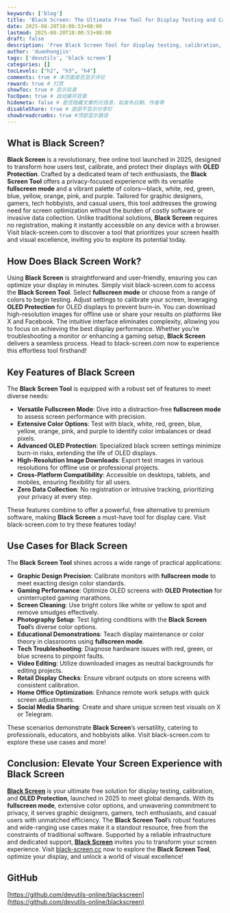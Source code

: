 ```yaml
---
keywords: ['blog']
title: 'Black Screen: The Ultimate Free Tool for Display Testing and Calibration'
date: 2025-08-20T10:00:53+08:00
lastmod: 2025-08-20T10:00:53+08:00
draft: false
description: 'Free Black Screen Tool for display testing, calibration, and OLED Protection with fullscreen mode. Features vibrant colors (black, white, red, green, blue, yellow, orange, pink, purple) and high-resolution downloads. No registration required.'
author: 'duanhongjin'
tags: ['devutils', 'black screen']
categories: []
tocLevels: ["h2", "h3", "h4"]
comments: true # 本页面是否显示评论
reward: true # 打赏
showToc: true # 显示目录
TocOpen: true # 自动展开目录
hidemeta: false # 是否隐藏文章的元信息，如发布日期、作者等
disableShare: true # 底部不显示分享栏
showbreadcrumbs: true #顶部显示路径
---
```


## What is Black Screen?

**Black Screen** is a revolutionary, free online tool launched in 2025, designed to transform how users test, calibrate, and protect their displays with **OLED Protection**. Crafted by a dedicated team of tech enthusiasts, the **Black Screen Tool** offers a privacy-focused experience with its versatile **fullscreen mode** and a vibrant palette of colors—black, white, red, green, blue, yellow, orange, pink, and purple. Tailored for graphic designers, gamers, tech hobbyists, and casual users, this tool addresses the growing need for screen optimization without the burden of costly software or invasive data collection. Unlike traditional solutions, **Black Screen** requires no registration, making it instantly accessible on any device with a browser. Visit black-screen.com to discover a tool that prioritizes your screen health and visual excellence, inviting you to explore its potential today.

## How Does Black Screen Work?

Using **Black Screen** is straightforward and user-friendly, ensuring you can optimize your display in minutes. Simply visit black-screen.com to access the **Black Screen Tool**. Select **fullscreen mode** or choose from a range of colors to begin testing. Adjust settings to calibrate your screen, leveraging **OLED Protection** for OLED displays to prevent burn-in. You can download high-resolution images for offline use or share your results on platforms like X and Facebook. The intuitive interface eliminates complexity, allowing you to focus on achieving the best display performance. Whether you’re troubleshooting a monitor or enhancing a gaming setup, **Black Screen** delivers a seamless process. Head to black-screen.com now to experience this effortless tool firsthand!

## Key Features of Black Screen

The **Black Screen Tool** is equipped with a robust set of features to meet diverse needs:

- **Versatile Fullscreen Mode**: Dive into a distraction-free **fullscreen mode** to assess screen performance with precision.
- **Extensive Color Options**: Test with black, white, red, green, blue, yellow, orange, pink, and purple to identify color imbalances or dead pixels.
- **Advanced OLED Protection**: Specialized black screen settings minimize burn-in risks, extending the life of OLED displays.
- **High-Resolution Image Downloads**: Export test images in various resolutions for offline use or professional projects.
- **Cross-Platform Compatibility**: Accessible on desktops, tablets, and mobiles, ensuring flexibility for all users.
- **Zero Data Collection**: No registration or intrusive tracking, prioritizing your privacy at every step.

These features combine to offer a powerful, free alternative to premium software, making **Black Screen** a must-have tool for display care. Visit black-screen.com to try these features today!

## Use Cases for Black Screen

The **Black Screen Tool** shines across a wide range of practical applications:

- **Graphic Design Precision**: Calibrate monitors with **fullscreen mode** to meet exacting design color standards.
- **Gaming Performance**: Optimize OLED screens with **OLED Protection** for uninterrupted gaming marathons.
- **Screen Cleaning**: Use bright colors like white or yellow to spot and remove smudges effectively.
- **Photography Setup**: Test lighting conditions with the **Black Screen Tool**’s diverse color options.
- **Educational Demonstrations**: Teach display maintenance or color theory in classrooms using **fullscreen mode**.
- **Tech Troubleshooting**: Diagnose hardware issues with red, green, or blue screens to pinpoint faults.
- **Video Editing**: Utilize downloaded images as neutral backgrounds for editing projects.
- **Retail Display Checks**: Ensure vibrant outputs on store screens with consistent calibration.
- **Home Office Optimization**: Enhance remote work setups with quick screen adjustments.
- **Social Media Sharing**: Create and share unique screen test visuals on X or Telegram.

These scenarios demonstrate **Black Screen**’s versatility, catering to professionals, educators, and hobbyists alike. Visit black-screen.com to explore these use cases and more!

## Conclusion: Elevate Your Screen Experience with Black Screen

**[Black Screen](https://black-screen.cc)** is your ultimate free solution for display testing, calibration, and **OLED Protection**, launched in 2025 to meet global demands. With its **fullscreen mode**, extensive color options, and unwavering commitment to privacy, it serves graphic designers, gamers, tech enthusiasts, and casual users with unmatched efficiency. The **Black Screen Tool**’s robust features and wide-ranging use cases make it a standout resource, free from the constraints of traditional software. Supported by a reliable infrastructure and dedicated support, **[Black Screen](https://black-screen.cc)** invites you to transform your screen experience. Visit [black-screen.cc](https://black-screen.cc) now to explore the **Black Screen Tool**, optimize your display, and unlock a world of visual excellence!

## GitHub

[https://github.com/devutils-online/blackscreen](https://github.com/devutils-online/blackscreen)
